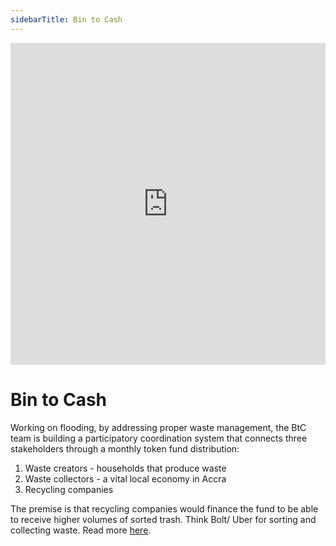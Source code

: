 ```yaml
---
sidebarTitle: Bin to Cash
---
```


<iframe width="100%" height="515" src="https://www.youtube.com/embed/zEK_-AqyRFY?si=YZAJnKtzXfkS6f2w" title="YouTube video player" frameborder="0" allow="accelerometer; autoplay; clipboard-write; encrypted-media; gyroscope; picture-in-picture; web-share" referrerpolicy="strict-origin-when-cross-origin" allowfullscreen></iframe>

# Bin to Cash

Working on flooding, by addressing proper waste management, the BtC team is building a participatory coordination system that connects three stakeholders through a monthly token fund distribution:

1. Waste creators - households that produce waste
2. Waste collectors - a vital local economy in Accra
3. Recycling companies

The premise is that recycling companies would finance the fund to be able to receive higher volumes of sorted trash. Think Bolt/ Uber for sorting and collecting waste. Read more [here](https://www.arcaccra.com/ALJ%20Intensive/Teams/Bin%20to%20Cash/Home/).
